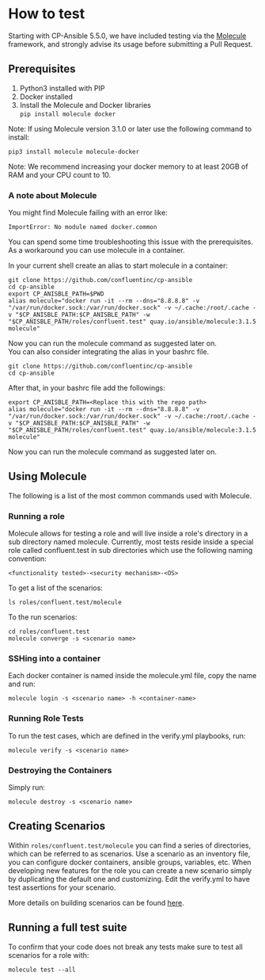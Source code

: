 # How to test

Starting with CP-Ansible 5.5.0, we have included testing via the [Molecule](https://molecule.readthedocs.io/en/latest/) framework, and strongly advise its usage before submitting a Pull Request.

## Prerequisites

1. Python3 installed with PIP
2. Docker installed
3. Install the Molecule and Docker libraries  
```pip install molecule docker```

Note: If using Molecule version 3.1.0 or later use the following command to install:

```pip3 install molecule molecule-docker```



Note: We recommend increasing your docker memory to at least 20GB of RAM and your CPU count to 10.  

### A note about Molecule

You might find Molecule failing with an error like: 
```
ImportError: No module named docker.common
```
You can spend some time troubleshooting this issue with the prerequisites.  
As a workaround you can use molecule in a container.  

In your current shell create an alias to start molecule in a container: 

```
git clone https://github.com/confluentinc/cp-ansible
cd cp-ansible
export CP_ANISBLE_PATH=$PWD
alias molecule="docker run -it --rm --dns="8.8.8.8" -v "/var/run/docker.sock:/var/run/docker.sock" -v ~/.cache:/root/.cache -v "$CP_ANISBLE_PATH:$CP_ANISBLE_PATH" -w "$CP_ANISBLE_PATH/roles/confluent.test" quay.io/ansible/molecule:3.1.5 molecule"
```

Now you can run the molecule command as suggested later on.  
You can also consider integrating the alias in your bashrc file. 

```
git clone https://github.com/confluentinc/cp-ansible
cd cp-ansible
```

After that, in your bashrc file add the followings:

```
export CP_ANISBLE_PATH=<Replace this with the repo path>
alias molecule="docker run -it --rm --dns="8.8.8.8" -v "/var/run/docker.sock:/var/run/docker.sock" -v ~/.cache:/root/.cache -v "$CP_ANISBLE_PATH:$CP_ANISBLE_PATH" -w "$CP_ANISBLE_PATH/roles/confluent.test" quay.io/ansible/molecule:3.1.5 molecule"
```

Now you can run the molecule command as suggested later on.  
## Using Molecule

The following is a list of the most common commands used with Molecule.  

### Running a role

Molecule allows for testing a role and will live inside a role's directory in a sub directory named molecule. Currently, most tests reside inside a special role called confluent.test in sub directories which use the following naming convention:

```<functionality tested>-<security mechanism>-<OS>```

To get a list of the scenarios:

```ls roles/confluent.test/molecule```

To the run scenarios:

```cd roles/confluent.test```  
```molecule converge -s <scenario name>```

### SSHing into a container

Each docker container is named inside the molecule.yml file, copy the name and run:

```molecule login -s <scenario name> -h <container-name>```

### Running Role Tests

To run the test cases, which are defined in the verify.yml playbooks, run:

```molecule verify -s <scenario name>```

### Destroying the Containers

Simply run:

```molecule destroy -s <scenario name>```

## Creating Scenarios

Within ```roles/confluent.test/molecule``` you can find a series of directories, which can be referred to as scenarios. Use a scenario as an inventory file, you can configure docker containers, ansible groups, variables, etc. When developing new features for the role you can create a new scenario simply by duplicating the default one and customizing. Edit the verify.yml to have test assertions for your scenario.

More details on building scenarios can be found [here](https://molecule.readthedocs.io/en/latest/getting-started.html?highlight=scenarios#molecule-scenarios).

## Running a full test suite

To confirm that your code does not break any tests make sure to test all scenarios for a role with:
```
molecule test --all
```
